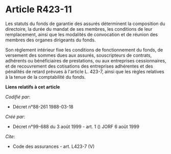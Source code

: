 # Article R423-11

Les statuts du fonds de garantie des assurés déterminent la composition du directoire, la durée du mandat de ses membres, les
conditions de leur remplacement, ainsi que les modalités de convocation et de réunion des membres des organes dirigeants du
fonds.

Son règlement intérieur fixe les conditions de fonctionnement du fonds, de versement des sommes dues aux assurés,
souscripteurs de contrats, adhérents ou bénéficiaires de prestations, ou aux entreprises cessionnaires, et de recouvrement
des cotisations des entreprises adhérentes et des pénalités de retard prévues à l'article L. 423-7, ainsi que les règles
relatives à la tenue de la comptabilité du fonds.

**Liens relatifs à cet article**

_Codifié par_:

  - Décret n°88-261 1988-03-18

_Créé par_:

  - Décret n°99-688 du 3 août 1999 - art. 1 () JORF 6 août 1999

_Cite_:

  - Code des assurances - art. L423-7 (V)
